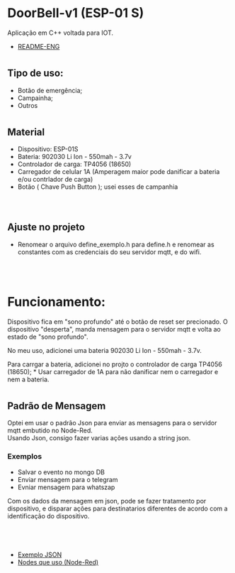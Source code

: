 
# DoorBell-v1 (ESP-01 S)

Aplicação em C++ voltada para IOT.
- [README-ENG](README-ENG.md)
#

## Tipo de uso:

- Botão de emergência;
- Campainha;
- Outros

#
## Material

- Dispositivo: ESP-01S
- Bateria: 902030 Li Ion - 550mah - 3.7v
- Controlador de carga: TP4056 (18650)
- Carregador de celular 1A (Amperagem maior pode danificar a bateria e/ou contrlador de carga)
- Botão ( Chave Push Button ); usei esses de campanhia
<br/>

#

## Ajuste no projeto

- Renomear o arquivo define_exemplo.h para define.h e renomear as constantes com as credenciais do seu servidor mqtt, e do wifi.

<br/>
<br/>

# Funcionamento:

Dispositivo fica em "sono profundo" até o botão de reset ser precionado. O dispositivo "desperta", manda mensagem para o servidor mqtt e volta ao estado de "sono profundo".

No meu uso, adicionei uma bateria 902030 Li Ion - 550mah - 3.7v.

Para carrgar a bateria, adicionei no projto o controlador de carga TP4056 (18650); * Usar carregador de 1A para não danificar nem o carregador e nem a bateria.

#

## Padrão de Mensagem

Optei em usar o padrão Json para enviar as mensagens para o servidor mqtt embutido no Node-Red. 
<br/>
Usando Json, consigo fazer varias ações usando a string json.
 
 ### Exemplos 
 
 * Salvar o evento no mongo DB
 * Enviar mensagem para o telegram
 * Evniar mensagem para whatszap 

 Com os dados da mensagem em json, pode se fazer tratamento por dispositivo, e disparar ações para destinatarios diferentes de acordo com a identificação do dispositivo.

 # 

<br/>

- [Exemplo JSON](img/json.png)
- [Nodes que uso (Node-Red)](img/node-red.png)